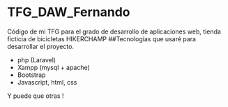 # TFG_DAW_Fernando
Código de mi TFG para el grado de desarrollo de aplicaciones web, tienda ficticia de bicicletas HIKERCHAMP
##Tecnologías que usaré para desarrollar el proyecto.
 - php (Laravel)
 - Xampp (mysql + apache)
 - Bootstrap
 - Javascript, html, css

Y puede que otras !
